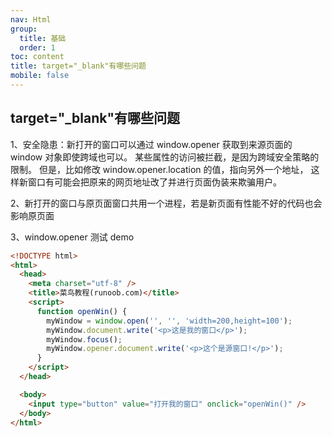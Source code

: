 ```yaml
---
nav: Html
group:
  title: 基础
  order: 1
toc: content
title: target="_blank"有哪些问题
mobile: false
---
```


## target="\_blank"有哪些问题

1、安全隐患：新打开的窗口可以通过 window.opener 获取到来源页面的 window 对象即使跨域也可以。
某些属性的访问被拦截，是因为跨域安全策略的限制。 但是，比如修改 window.opener.location 的值，指向另外一个地址，
这样新窗口有可能会把原来的网页地址改了并进行页面伪装来欺骗用户。

2、新打开的窗口与原页面窗口共用一个进程，若是新页面有性能不好的代码也会影响原页面

3、window.opener 测试 demo

```html
<!DOCTYPE html>
<html>
  <head>
    <meta charset="utf-8" />
    <title>菜鸟教程(runoob.com)</title>
    <script>
      function openWin() {
        myWindow = window.open('', '', 'width=200,height=100');
        myWindow.document.write('<p>这是我的窗口</p>');
        myWindow.focus();
        myWindow.opener.document.write('<p>这个是源窗口!</p>');
      }
    </script>
  </head>

  <body>
    <input type="button" value="打开我的窗口" onclick="openWin()" />
  </body>
</html>
```
